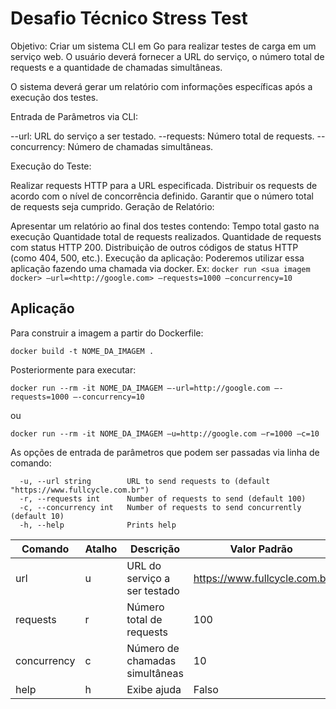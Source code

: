 # Desafio Técnico Stress Test

Objetivo: Criar um sistema CLI em Go para realizar testes de carga em um serviço web. O usuário deverá fornecer a URL do serviço, o número total de requests e a quantidade de chamadas simultâneas.

O sistema deverá gerar um relatório com informações específicas após a execução dos testes.

Entrada de Parâmetros via CLI:

--url: URL do serviço a ser testado.
--requests: Número total de requests.
--concurrency: Número de chamadas simultâneas.

Execução do Teste:

Realizar requests HTTP para a URL especificada.
Distribuir os requests de acordo com o nível de concorrência definido.
Garantir que o número total de requests seja cumprido.
Geração de Relatório:

Apresentar um relatório ao final dos testes contendo:
Tempo total gasto na execução
Quantidade total de requests realizados.
Quantidade de requests com status HTTP 200.
Distribuição de outros códigos de status HTTP (como 404, 500, etc.).
Execução da aplicação:
Poderemos utilizar essa aplicação fazendo uma chamada via docker. Ex:
`docker run <sua imagem docker> —url=<http://google.com> —requests=1000 —concurrency=10`

## Aplicação

Para construir a imagem a partir do Dockerfile:

```shell
docker build -t NOME_DA_IMAGEM .
```

Posteriormente para executar:

```shell
docker run --rm -it NOME_DA_IMAGEM —-url=http://google.com —-requests=1000 —-concurrency=10
```

ou

```shell
docker run --rm -it NOME_DA_IMAGEM —u=http://google.com —r=1000 —c=10
```

As opções de entrada de parâmetros que podem ser passadas via linha de comando:

```shell
  -u, --url string        URL to send requests to (default "https://www.fullcycle.com.br")
  -r, --requests int      Number of requests to send (default 100)
  -c, --concurrency int   Number of requests to send concurrently (default 10)
  -h, --help              Prints help
```

|Comando|Atalho|Descrição|Valor Padrão|
|---|---|---|---|
|url|u|URL do serviço a ser testado|<https://www.fullcycle.com.br>|
|requests|r|Número total de requests|100|
|concurrency|c|Número de chamadas simultâneas|10|
|help|h|Exibe ajuda|Falso|
